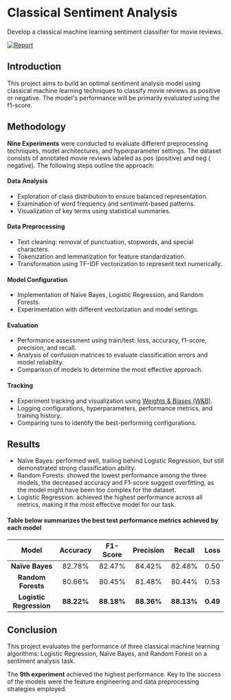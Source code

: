 # Classical Sentiment Analysis

Develop a classical machine learning sentiment classifier for movie reviews.

[![Report](https://img.shields.io/badge/W&B_Full_Report-gray?logo=weightsandbiases&logoColor=yellow)](https://api.wandb.ai/links/research-devellopment/hjgmo1ka)


## Introduction

This project aims to build an optimal sentiment analysis model using classical machine learning techniques to classify
movie reviews as positive or negative. The model's performance will be primarily evaluated using the f1-score.

## Methodology

**Nine Experiments** were conducted to evaluate different preprocessing techniques, model architectures, and
hyperparameter settings. The dataset consists of annotated movie reviews labeled as pos (positive) and neg (
negative). The following steps outline the approach:

#### Data Analysis

- Exploration of class distribution to ensure balanced representation.
- Examination of word frequency and sentiment-based patterns.
- Visualization of key terms using statistical summaries.

#### Data Preprocessing

- Text cleaning: removal of punctuation, stopwords, and special characters.
- Tokenization and lemmatization for feature standardization.
- Transformation using TF-IDF vectorization to represent text numerically.

#### Model Configuration

- Implementation of Naïve Bayes, Logistic Regression, and Random Forests.
- Experimentation with different vectorization and model settings.

#### Evaluation

- Performance assessment using train/test: loss, accuracy, f1-score, precision, and recall.
- Analysis of confusion matrices to evaluate classification errors and model reliability.
- Comparison of models to determine the most effective approach.

#### Tracking

- Experiment tracking and visualization
  using [Weights & Biases (W&B)](https://api.wandb.ai/links/research-devellopment/hjgmo1ka).
- Logging configurations, hyperparameters, performance metrics, and training history.
- Comparing runs to identify the best-performing configurations.

## Results

- Naïve Bayes: performed well, trailing behind Logistic Regression, but still demonstrated strong
  classification ability.
- Random Forests: showed the lowest performance among the three models, the decreased accuracy and F1-score suggest
  overfitting, as the model might have been too complex for the dataset.
- Logistic Regression: achieved the highest performance across all metrics, making it the most effective model for
  our task.

#### Table below summarizes the best test performance metrics achieved by each model

|           Model           |  Accuracy  |  F1-Score  | Precision  |   Recall   |   Loss   |
|:-------------------------:|:----------:|:----------:|:----------:|:----------:|:--------:|
|      **Naïve Bayes**      |   82.78%   |   82.47%   |   84.42%   |   82.48%   |   0.50   |
|    **Random Forests**     |   80.66%   |   80.45%   |   81.48%   |   80.44%   |   0.53   |
|  **Logistic Regression**  | **88.22%** | **88.18%** | **88.36%** | **88.13%** | **0.49** |


## Conclusion

This project evaluates the performance of three classical machine learning algorithms: Logistic Regression, Naïve Bayes, and Random Forest on a sentiment analysis task. 

The **9th experiment** achieved the highest performance. Key to the success of the models were the feature engineering and data preprocessing strategies employed.
